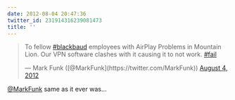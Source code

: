 ```yaml
---
date: 2012-08-04 20:47:36
twitter_id: 231914316239081473
title: ''
---
```


<blockquote class="twitter-tweet"><p lang="en" dir="ltr">To fellow <a href="https://twitter.com/hashtag/blackbaud?src=hash&amp;ref_src=twsrc%5Etfw">#blackbaud</a> employees with AirPlay Problems in Mountain Lion.  Our VPN software clashes with it causing it to not work. <a href="https://twitter.com/hashtag/fail?src=hash&amp;ref_src=twsrc%5Etfw">#fail</a></p>&mdash; Mark Funk ([@MarkFunk](https://twitter.com/MarkFunk)) <a href="https://twitter.com/MarkFunk/status/231901647478087680?ref_src=twsrc%5Etfw">August 4, 2012</a></blockquote>
<script async src="https://platform.twitter.com/widgets.js" charset="utf-8"></script>

[@MarkFunk](https://twitter.com/MarkFunk) same as it ever was…
